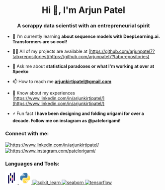 <h1 align="center">Hi 👋, I'm Arjun Patel</h1>
<h3 align="center">A scrappy data scientist with an entrepreneurial spirit</h3>

- 🌱 I’m currently learning **about sequence models with DeepLearning.ai. Transformers are so cool!**

- 👨‍💻 All of my projects are available at [https://github.com/arjunpatel7?tab=repositories](https://github.com/arjunpatel7?tab=repositories)

- 💬 Ask me about **statistical paradoxes or what I'm working at over at Speeko**

- 📫 How to reach me **arjunkirtipatel@gmail.com**

- 📄 Know about my experiences [https://www.linkedin.com/in/arjunkirtipatel/](https://www.linkedin.com/in/arjunkirtipatel/)

- ⚡ Fun fact **I have been designing and folding origami for over a decade. Follow me on instagram as @patelorigami!**

<h3 align="left">Connect with me:</h3>
<p align="left">
<a href="https://linkedin.com/in/https://www.linkedin.com/in/arjunkirtipatel/" target="blank"><img align="center" src="https://raw.githubusercontent.com/rahuldkjain/github-profile-readme-generator/master/src/images/icons/Social/linked-in-alt.svg" alt="https://www.linkedin.com/in/arjunkirtipatel/" height="30" width="40" /></a>
<a href="https://instagram.com/https://www.instagram.com/patelorigami/" target="blank"><img align="center" src="https://raw.githubusercontent.com/rahuldkjain/github-profile-readme-generator/master/src/images/icons/Social/instagram.svg" alt="https://www.instagram.com/patelorigami/" height="30" width="40" /></a>
</p>

<h3 align="left">Languages and Tools:</h3>
<p align="left"> <a href="https://pandas.pydata.org/" target="_blank" rel="noreferrer"> <img src="https://raw.githubusercontent.com/devicons/devicon/2ae2a900d2f041da66e950e4d48052658d850630/icons/pandas/pandas-original.svg" alt="pandas" width="40" height="40"/> </a> <a href="https://www.python.org" target="_blank" rel="noreferrer"> <img src="https://raw.githubusercontent.com/devicons/devicon/master/icons/python/python-original.svg" alt="python" width="40" height="40"/> </a> <a href="https://scikit-learn.org/" target="_blank" rel="noreferrer"> <img src="https://upload.wikimedia.org/wikipedia/commons/0/05/Scikit_learn_logo_small.svg" alt="scikit_learn" width="40" height="40"/> </a> <a href="https://seaborn.pydata.org/" target="_blank" rel="noreferrer"> <img src="https://seaborn.pydata.org/_images/logo-mark-lightbg.svg" alt="seaborn" width="40" height="40"/> </a> <a href="https://www.tensorflow.org" target="_blank" rel="noreferrer"> <img src="https://www.vectorlogo.zone/logos/tensorflow/tensorflow-icon.svg" alt="tensorflow" width="40" height="40"/> </a> </p>
